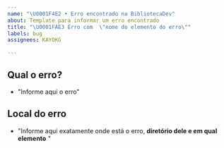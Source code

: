 ```yaml
---
name: "\U0001F4E2 • Erro encontrado na BibliotecaDev"
about: Template para informar um erro encontrado
title: "\U0001FAE3 Erro com  \"nome do elemento do erro\""
labels: bug
assignees: KAYOKG

---
```


## Qual o erro?

* "Informe aqui o erro"

## Local do erro

* "Informe aqui exatamente onde está o erro, **diretório dele e em qual elemento** "
